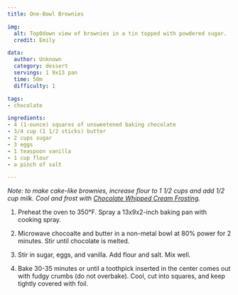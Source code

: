 ```yaml
---
title: One-Bowl Brownies

img:
  alt: Top0down view of brownies in a tin topped with powdered sugar.
  credit: Emily

data:
  author: Unknown
  category: dessert
  servings: 1 9x13 pan
  time: 50m
  difficulty: 1

tags:
- chocolate

ingredients:
- 4 (1-ounce) squares of unsweetened baking chocolate
- 3/4 cup (1 1/2 sticks) butter
- 2 cups sugar
- 3 eggs
- 1 teaspoon vanilla
- 1 cup flour
- a pinch of salt

---
```


*Note: to make cake-like brownies, increase flour to 1 1/2 cups and add 1/2 cup milk. Cool and frost with [Chocolate Whipped Cream Frosting](../chocolate-whipped-cream-frosting).*

1. Preheat the oven to 350°F. Spray a 13x9x2-inch baking pan with cooking spray.

2. Microwave chocoalte and butter in a non-metal bowl at 80% power for 2 minutes. Stir until chocolate is melted.

3. Stir in sugar, eggs, and vanilla. Add flour and salt. Mix well.

4. Bake 30-35 minutes or until a toothpick inserted in the center comes out with fudgy crumbs (do not overbake). Cool, cut into squares, and keep tightly covered with foil.